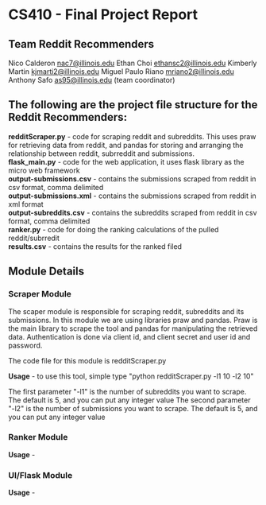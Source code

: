 # <b>CS410 - Final Project Report</b>

## <b>Team Reddit Recommenders</b>

Nico Calderon nac7@illinois.edu
Ethan Choi ethansc2@illinois.edu
Kimberly Martin kjmarti2@illinois.edu
Miguel Paulo Riano mriano2@illinois.edu
Anthony Safo as95@illinois.edu (team coordinator)

## The following are the project file structure for the Reddit Recommenders:

<b>redditScraper.py</b> - code for scraping reddit and subreddits. This uses praw for retrieving data from reddit, and pandas for storing and arranging the relationship between reddit, subrreddit and submissions.</br>
<b>flask_main.py</b> - code for the web application, it uses flask library as the micro web framework</br>
<b>output-submissions.csv</b> - contains the submissions scraped from reddit in csv format, comma delimited</br>
<b>output-submissions.xml</b> - contains the submissions scraped from reddit in xml format</br>
<b>output-subreddits.csv</b> - contains the subreddits scraped from reddit in csv format, comma delimited</br>
<b>ranker.py</b> - code for doing the ranking calculations of the pulled reddit/subrredit</br>
<b>results.csv</b> - contains the results for the ranked filed</br>

## Module Details

### Scraper Module</br>

The scaper module is responsible for scraping reddit, subreddits and its submissions. In this module we are using libraries praw and pandas. Praw is the main library to scrape the tool and pandas for manipulating the retrieved data. Authentication is done via client id, and client secret and user id and password.</br>

The code file for this module is redditScraper.py

<b>Usage</b> - to use this tool, simple type "python redditScraper.py -l1 10 -l2 10"

The first parameter "-l1" is the number of subreddits you want to scrape. The default is 5, and you can put any integer value
The second parameter "-l2" is the number of submissions you want to scrape. The default is 5, and you can put any integer value

### Ranker Module</br>

<b>Usage</b> - 

### UI/Flask Module</br>

<b>Usage</b> - 
